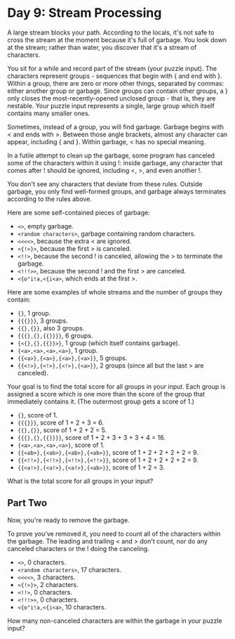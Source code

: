 # Day 9: Stream Processing

A large stream blocks your path. According to the locals, it's not safe to cross
the stream at the moment because it's full of garbage. You look down at the stream;
rather than water, you discover that it's a stream of characters.

You sit for a while and record part of the stream (your puzzle input). The characters
represent groups - sequences that begin with { and end with }. Within a group, there
are zero or more other things, separated by commas: either another group or garbage.
Since groups can contain other groups, a } only closes the most-recently-opened
unclosed group - that is, they are nestable. Your puzzle input represents a single,
large group which itself contains many smaller ones.

Sometimes, instead of a group, you will find garbage. Garbage begins with < and
ends with >. Between those angle brackets, almost any character can appear, including
{ and }. Within garbage, < has no special meaning.

In a futile attempt to clean up the garbage, some program has canceled some of
the characters within it using !: inside garbage, any character that comes after
! should be ignored, including <, >, and even another !.

You don't see any characters that deviate from these rules. Outside garbage, you
only find well-formed groups, and garbage always terminates according to the rules
above.

Here are some self-contained pieces of garbage:
- ``<>``, empty garbage.
- ``<random characters>``, garbage containing random characters.
- ``<<<<>``, because the extra < are ignored.
- ``<{!>}>``, because the first > is canceled.
- ``<!!>``, because the second ! is canceled, allowing the > to terminate the garbage.
- ``<!!!>>``, because the second ! and the first > are canceled.
- ``<{o"i!a,<{i<a>``, which ends at the first >.

Here are some examples of whole streams and the number of groups they contain:
- ``{}``, 1 group.
- ``{{{}}}``, 3 groups.
- ``{{},{}}``, also 3 groups.
- ``{{{},{},{{}}}}``, 6 groups.
- ``{<{},{},{{}}>}``, 1 group (which itself contains garbage).
- ``{<a>,<a>,<a>,<a>}``, 1 group.
- ``{{<a>},{<a>},{<a>},{<a>}}``, 5 groups.
- ``{{<!>},{<!>},{<!>},{<a>}}``, 2 groups (since all but the last > are canceled).

Your goal is to find the total score for all groups in your input. Each group is
assigned a score which is one more than the score of the group that immediately
contains it. (The outermost group gets a score of 1.)
- ``{}``, score of 1.
- ``{{{}}}``, score of 1 + 2 + 3 = 6.
- ``{{},{}}``, score of 1 + 2 + 2 = 5.
- ``{{{},{},{{}}}}``, score of 1 + 2 + 3 + 3 + 3 + 4 = 16.
- ``{<a>,<a>,<a>,<a>}``, score of 1.
- ``{{<ab>},{<ab>},{<ab>},{<ab>}}``, score of 1 + 2 + 2 + 2 + 2 = 9.
- ``{{<!!>},{<!!>},{<!!>},{<!!>}}``, score of 1 + 2 + 2 + 2 + 2 = 9.
- ``{{<a!>},{<a!>},{<a!>},{<ab>}}``, score of 1 + 2 = 3.

What is the total score for all groups in your input?


## Part Two

Now, you're ready to remove the garbage.

To prove you've removed it, you need to count all of the characters within the
garbage. The leading and trailing < and > don't count, nor do any canceled characters
or the ! doing the canceling.
- ``<>``, 0 characters.
- ``<random characters>``, 17 characters.
- ``<<<<>``, 3 characters.
- ``<{!>}>``, 2 characters.
- ``<!!>``, 0 characters.
- ``<!!!>>``, 0 characters.
- ``<{o"i!a,<{i<a>``, 10 characters.

How many non-canceled characters are within the garbage in your puzzle input?


